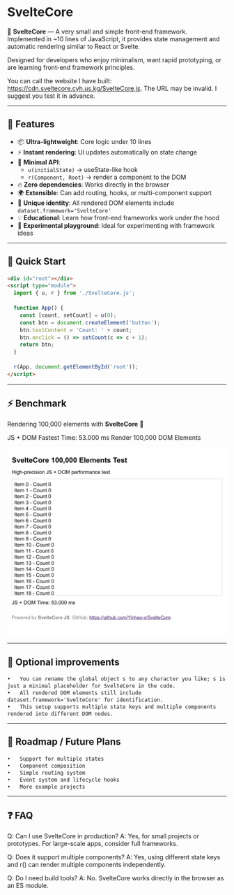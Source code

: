 # SvelteCore

🌱 **SvelteCore** — A very small and simple front-end framework.  
Implemented in ~10 lines of JavaScript, it provides state management and automatic rendering similar to React or Svelte.  

Designed for developers who enjoy minimalism, want rapid prototyping, or are learning front-end framework principles.

You can call the website I have built: https://cdn.sveltecore.cyh.us.kg/SvelteCore.js. The URL may be invalid. I suggest you test it in advance.

---

## 🚀 Features

- 📦 **Ultra-lightweight**: Core logic under 10 lines  
- ⚡ **Instant rendering**: UI updates automatically on state change  
- 🧩 **Minimal API**:
  - `u(initialState)` → useState-like hook  
  - `r(Component, Root)` → render a component to the DOM  
- 🔥 **Zero dependencies**: Works directly in the browser  
- 🌍 **Extensible**: Can add routing, hooks, or multi-component support  
- 🎯 **Unique identity**: All rendered DOM elements include `dataset.framework='SvelteCore'`  
- 💡 **Educational**: Learn how front-end frameworks work under the hood  
- 🧪 **Experimental playground**: Ideal for experimenting with framework ideas  

---

## 🎨 Quick Start

```html
<div id="root"></div>
<script type="module">
  import { u, r } from './SvelteCore.js';

  function App() {
    const [count, setCount] = u(0);
    const btn = document.createElement('button');
    btn.textContent = 'Count: ' + count;
    btn.onclick = () => setCount(c => c + 1);
    return btn;
  }

  r(App, document.getElementById('root'));
</script>
```

---

## ⚡️ Benchmark

Rendering 100,000 elements with **SvelteCore** 🚀

JS + DOM Fastest Time: 53.000 ms
Render 100,000 DOM Elements

![Speed Test](assets/Speed_test.jpg)

---

## 🌟 Optional improvements
	•	You can rename the global object s to any character you like; s is just a minimal placeholder for SvelteCore in the code.
	•	All rendered DOM elements still include dataset.framework='SvelteCore' for identification.
	•	This setup supports multiple state keys and multiple components rendered into different DOM nodes.

---

## 📝 Roadmap / Future Plans
	•	Support for multiple states
	•	Component composition
	•	Simple routing system
	•	Event system and lifecycle hooks
	•	More example projects

 ---

 ## ❓ FAQ

Q: Can I use SvelteCore in production?
A: Yes, for small projects or prototypes. For large-scale apps, consider full frameworks.

Q: Does it support multiple components?
A: Yes, using different state keys and r() can render multiple components independently.

Q: Do I need build tools?
A: No. SvelteCore works directly in the browser as an ES module.


